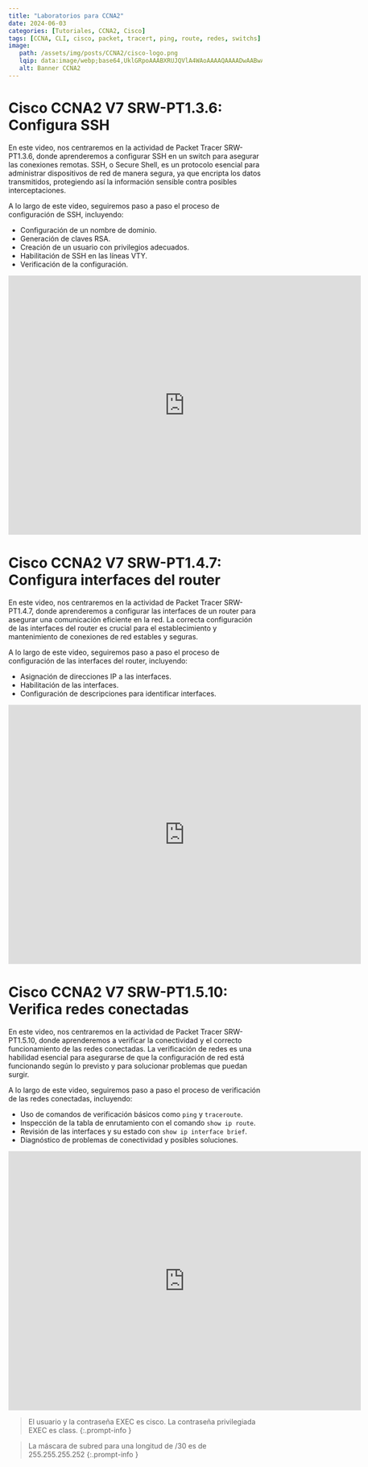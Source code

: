 ```yaml
---
title: "Laboratorios para CCNA2"
date: 2024-06-03
categories: [Tutoriales, CCNA2, Cisco]
tags: [CCNA, CLI, cisco, packet, tracert, ping, route, redes, switchs]
image:
   path: /assets/img/posts/CCNA2/cisco-logo.png
   lqip: data:image/webp;base64,UklGRpoAAABXRUJQVlA4WAoAAAAQAAAADwAABwAAQUxQSDIAAAARL0AmbZurmr57yyIiqE8oiG0bejIYEQTgqiDA9vqnsUSI6H+oAERp2HZ65qP/VIAWAFZQOCBCAAAA8AEAnQEqEAAIAAVAfCWkAALp8sF8rgRgAP7o9FDvMCkMde9PK7euH5M1m6VWoDXf2FkP3BqV0ZYbO6NA/VFIAAAA
   alt: Banner CCNA2
---
```


# Cisco CCNA2 V7 SRW-PT1.3.6: Configura SSH

En este video, nos centraremos en la actividad de Packet Tracer SRW-PT1.3.6, donde aprenderemos a configurar SSH en un switch para asegurar las conexiones remotas. SSH, o Secure Shell, es un protocolo esencial para administrar dispositivos de red de manera segura, ya que encripta los datos transmitidos, protegiendo así la información sensible contra posibles interceptaciones.

A lo largo de este video, seguiremos paso a paso el proceso de configuración de SSH, incluyendo:

- Configuración de un nombre de dominio.
- Generación de claves RSA.
- Creación de un usuario con privilegios adecuados.
- Habilitación de SSH en las líneas VTY.
- Verificación de la configuración.

<iframe width="700" height="515" src="https://www.youtube.com/embed/MnewX-U3oQA?si=PUSlr0oFV_iOq9Ry" title="YouTube video player" frameborder="0" allow="accelerometer; autoplay; clipboard-write; encrypted-media; gyroscope; picture-in-picture; web-share" referrerpolicy="strict-origin-when-cross-origin" allowfullscreen></iframe>

# Cisco CCNA2 V7 SRW-PT1.4.7: Configura interfaces del router

En este video, nos centraremos en la actividad de Packet Tracer SRW-PT1.4.7, donde aprenderemos a configurar las interfaces de un router para asegurar una comunicación eficiente en la red. La correcta configuración de las interfaces del router es crucial para el establecimiento y mantenimiento de conexiones de red estables y seguras.

A lo largo de este video, seguiremos paso a paso el proceso de configuración de las interfaces del router, incluyendo:

- Asignación de direcciones IP a las interfaces.
- Habilitación de las interfaces.
- Configuración de descripciones para identificar interfaces.

<iframe width="700" height="515" src="https://www.youtube.com/embed/sn5DZdWA3kg?si=Rg2g3jSMb1nfrH2I" title="YouTube video player" frameborder="0" allow="accelerometer; autoplay; clipboard-write; encrypted-media; gyroscope; picture-in-picture; web-share" referrerpolicy="strict-origin-when-cross-origin" allowfullscreen></iframe>

# Cisco CCNA2 V7 SRW-PT1.5.10: Verifica redes conectadas

En este video, nos centraremos en la actividad de Packet Tracer SRW-PT1.5.10, donde aprenderemos a verificar la conectividad y el correcto funcionamiento de las redes conectadas. La verificación de redes es una habilidad esencial para asegurarse de que la configuración de red está funcionando según lo previsto y para solucionar problemas que puedan surgir.

A lo largo de este video, seguiremos paso a paso el proceso de verificación de las redes conectadas, incluyendo:

- Uso de comandos de verificación básicos como `ping` y `traceroute`.
- Inspección de la tabla de enrutamiento con el comando `show ip route`.
- Revisión de las interfaces y su estado con `show ip interface brief`.
- Diagnóstico de problemas de conectividad y posibles soluciones.

<iframe width="700" height="515" src="https://www.youtube.com/embed/ty0YpdrpaT0?si=5mlaKapXcRakUS5R" title="YouTube video player" frameborder="0" allow="accelerometer; autoplay; clipboard-write; encrypted-media; gyroscope; picture-in-picture; web-share" referrerpolicy="strict-origin-when-cross-origin" allowfullscreen></iframe>

>  El usuario y la contraseña EXEC es cisco. La contraseña privilegiada EXEC es class.
{:.prompt-info }

>La máscara de subred para una longitud de /30 es de 255.255.255.252
{:.prompt-info }

